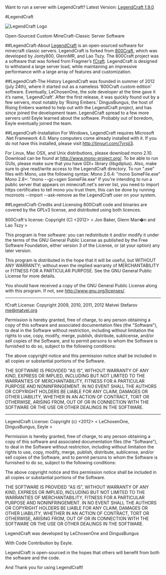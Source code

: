 Want to run a server with LegendCraft? Latest Version: [LegendCraft 1.9.0](http://risingembers.enjin.com/forum/m/9404373/viewthread/5333586-legendcraft-release-v190)

#LegendCraft

![LegendCraft Logo](http://i.imgur.com/bgZZQ.png)

Open-Sourced Custom MineCraft-Classic Server Software

##LegendCraft-About
 [LegendCraft](http://www.risingembers.us) is an open-sourced software for minecraft classic servers. 
LegendCraft is forked from [800Craft](http://www.800Craft.net), which was developed by Jonty800, GlennMR, and Lao Tszy. 
The 800Craft project was a software that was forked from Fragmer’s [fCraft](http://www.fCraft.net). 
LegendCraft is designed to withstand a large server load,
while maintaining an impressive performance with a large array of features and customization.

##LegendCraft-The History
 LegendCraft was founded in summer of 2012 (july 24th),
where it started out as a nameless ‘800Craft custom edition’ software. 
Eventually, LeChosenOne, the sole developer at the time gave it it’s name,
‘LegendCraft’. After the first release, it was quickly found out by a few servers,
most notably by ‘Rising Embers.’ DingusBungus, the host of Rising Embers
wanted to help out with the LegendCraft project, and has since joined the development team.
LegendCraft spread to a few more servers until Eeyle learned about the software.
Probably out of boredom, Eeyle eventually joined the team. 

##LegendCraft-Installation
 For Windows, LegendCraft requires Microsoft .Net Framework 4.0. Many computers come already installed with it.
If you do not have this installed, please visit http://tinyurl.com/7vrsjj3.

For Linux, Mac OSX, and Unix distributions, please download mono 2.10. 
Download can be found at http://www.mono-project.org/. To be able to run GUIs, please make sure that you have GDI+ library (libgdiplus). Also, make sure to give read/write access to the LegendCraft directory. To run ".exe" files with Mono, use the following syntax: Mono 2.6.4: "mono SomeFile.exe" Mono 2.8+: "mono --gc=sgen SomeFile.exe" If you're intending to run a public server that appears on minecraft.net's server list, you need to import https certificates to tell mono you trust them, this can be done by running mozroots --import --ask-remove as the LegendCraft user on your system.

##LegendCraft-Credits and Licensing
800Craft code and binaries are covered by the GPLv3 license, and distributed using both licences.

800Craft's license:
Copyright (C) <2012> < Jon Baker, Glenn Mari�n and Lao Tszy >   

This program is free software: you can redistribute it and/or modify
it under the terms of the GNU General Public License as published by
the Free Software Foundation, either version 3 of the License, or
(at your option) any later version.

This program is distributed in the hope that it will be useful,
but WITHOUT ANY WARRANTY; without even the implied warranty of
MERCHANTABILITY or FITNESS FOR A PARTICULAR PURPOSE. See the
GNU General Public License for more details.

You should have received a copy of the GNU General Public License
along with this program. If not, see <http://www.gnu.org/licenses/>.
___________________________________
fCraft License:
Copyright 2009, 2010, 2011, 2012 Matvei Stefarov <me@matvei.org>

Permission is hereby granted, free of charge, to any person obtaining a copy
of this software and associated documentation files (the "Software"), to deal
in the Software without restriction, including without limitation the rights
to use, copy, modify, merge, publish, distribute, sublicense, and/or sell
copies of the Software, and to permit persons to whom the Software is
furnished to do so, subject to the following conditions:

The above copyright notice and this permission notice shall be included in
all copies or substantial portions of the Software.

THE SOFTWARE IS PROVIDED "AS IS", WITHOUT WARRANTY OF ANY KIND, EXPRESS OR
IMPLIED, INCLUDING BUT NOT LIMITED TO THE WARRANTIES OF MERCHANTABILITY,
FITNESS FOR A PARTICULAR PURPOSE AND NONINFRINGEMENT. IN NO EVENT SHALL THE
AUTHORS OR COPYRIGHT HOLDERS BE LIABLE FOR ANY CLAIM, DAMAGES OR OTHER
LIABILITY, WHETHER IN AN ACTION OF CONTRACT, TORT OR OTHERWISE, ARISING FROM,
OUT OF OR IN CONNECTION WITH THE SOFTWARE OR THE USE OR OTHER DEALINGS IN
THE SOFTWARE.
___________________________________
LegendCraft License:
Copyright (c) <2012> < LeChosenOne, DingusBungus, Eeyle >

Permission is hereby granted, free of charge, to any person obtaining a copy
of this software and associated documentation files (the "Software"), to deal
in the Software without restriction, including without limitation the rights
to use, copy, modify, merge, publish, distribute, sublicense, and/or sell
copies of the Software, and to permit persons to whom the Software is
furnished to do so, subject to the following conditions:

The above copyright notice and this permission notice shall be included in
all copies or substantial portions of the Software.

THE SOFTWARE IS PROVIDED "AS IS", WITHOUT WARRANTY OF ANY KIND, EXPRESS OR
IMPLIED, INCLUDING BUT NOT LIMITED TO THE WARRANTIES OF MERCHANTABILITY,
FITNESS FOR A PARTICULAR PURPOSE AND NONINFRINGEMENT. IN NO EVENT SHALL THE
AUTHORS OR COPYRIGHT HOLDERS BE LIABLE FOR ANY CLAIM, DAMAGES OR OTHER
LIABILITY, WHETHER IN AN ACTION OF CONTRACT, TORT OR OTHERWISE, ARISING FROM,
OUT OF OR IN CONNECTION WITH THE SOFTWARE OR THE USE OR OTHER DEALINGS IN
THE SOFTWARE.

LegendCraft was developed by LeChosenOne and DingusBungus 
   
 With Code Contribution by Eeyle. 
   
LegendCraft is open-sourced in the hopes that others will benefit from both the software and the code.

And Thank you for using LegendCraft!
